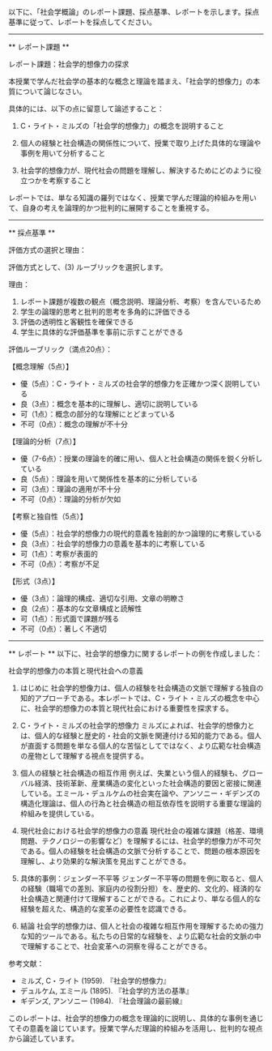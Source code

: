 以下に、「社会学概論」のレポート課題、採点基準、レポートを示します。採点基準に従って、レポートを採点してください。

---------------------------------------
** レポート課題 **

レポート課題：社会学的想像力の探求

本授業で学んだ社会学の基本的な概念と理論を踏まえ、「社会学的想像力」の本質について論じなさい。

具体的には、以下の点に留意して論述すること：

1. C・ライト・ミルズの「社会学的想像力」の概念を説明すること

2. 個人の経験と社会構造の関係性について、授業で取り上げた具体的な理論や事例を用いて分析すること

3. 社会学的想像力が、現代社会の問題を理解し、解決するためにどのように役立つかを考察すること

レポートでは、単なる知識の羅列ではなく、授業で学んだ理論的枠組みを用いて、自身の考えを論理的かつ批判的に展開することを重視する。

---------------------------------------
** 採点基準 **

評価方式の選択と理由：

評価方式として、(3) ルーブリックを選択します。

理由：
1. レポート課題が複数の観点（概念説明、理論分析、考察）を含んでいるため
2. 学生の論理的思考と批判的思考を多角的に評価できる
3. 評価の透明性と客観性を確保できる
4. 学生に具体的な評価基準を事前に示すことができる

評価ルーブリック（満点20点）：

【概念理解（5点）】
- 優（5点）：C・ライト・ミルズの社会学的想像力を正確かつ深く説明している
- 良（3点）：概念を基本的に理解し、適切に説明している
- 可（1点）：概念の部分的な理解にとどまっている
- 不可（0点）：概念の理解が不十分

【理論的分析（7点）】
- 優（7-6点）：授業の理論を的確に用い、個人と社会構造の関係を鋭く分析している
- 良（5点）：理論を用いて関係性を基本的に分析している
- 可（3点）：理論の適用が不十分
- 不可（0点）：理論的分析が欠如

【考察と独自性（5点）】
- 優（5点）：社会学的想像力の現代的意義を独創的かつ論理的に考察している
- 良（3点）：社会学的想像力の意義を基本的に考察している
- 可（1点）：考察が表面的
- 不可（0点）：考察が不足

【形式（3点）】
- 優（3点）：論理的構成、適切な引用、文章の明瞭さ
- 良（2点）：基本的な文章構成と読解性
- 可（1点）：形式面で課題が残る
- 不可（0点）：著しく不適切

---------------------------------------
** レポート **
以下に、社会学的想像力に関するレポートの例を作成しました：

社会学的想像力の本質と現代社会への意義

1. はじめに
社会学的想像力は、個人の経験を社会構造の文脈で理解する独自の知的アプローチである。本レポートでは、C・ライト・ミルズの概念を中心に、社会学的想像力の本質と現代社会における重要性を探求する。

2. C・ライト・ミルズの社会学的想像力
ミルズによれば、社会学的想像力とは、個人的な経験と歴史的・社会的文脈を関連付ける知的能力である。個人が直面する問題を単なる個人的な苦悩としてではなく、より広範な社会構造の産物として理解する視点を提供する。

3. 個人の経験と社会構造の相互作用
例えば、失業という個人的経験も、グローバル経済、技術革新、産業構造の変化といった社会構造的要因と密接に関連している。エミール・デュルケムの社会実在論や、アンソニー・ギデンズの構造化理論は、個人の行為と社会構造の相互依存性を説明する重要な理論的枠組みを提供している。

4. 現代社会における社会学的想像力の意義
現代社会の複雑な課題（格差、環境問題、テクノロジーの影響など）を理解するには、社会学的想像力が不可欠である。個人の経験を社会構造の文脈で分析することで、問題の根本原因を理解し、より効果的な解決策を見出すことができる。

5. 具体的事例：ジェンダー不平等
ジェンダー不平等の問題を例に取ると、個人の経験（職場での差別、家庭内の役割分担）を、歴史的、文化的、経済的な社会構造と関連付けて理解することができる。これにより、単なる個人的な経験を超えた、構造的な変革の必要性を認識できる。

6. 結論
社会学的想像力は、個人と社会の複雑な相互作用を理解するための強力な知的ツールである。私たちの日常的な経験を、より広範な社会的文脈の中で理解することで、社会変革への洞察を得ることができる。

参考文献：
- ミルズ, C・ライト (1959). 『社会学的想像力』
- デュルケム, エミール (1895). 『社会学的方法の基準』
- ギデンズ, アンソニー (1984). 『社会理論の最前線』

このレポートは、社会学的想像力の概念を理論的に説明し、具体的な事例を通じてその意義を論じています。授業で学んだ理論的枠組みを活用し、批判的な視点から論述しています。

